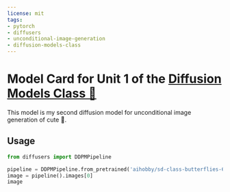 ```yaml
---
license: mit
tags:
- pytorch
- diffusers
- unconditional-image-generation
- diffusion-models-class
---
```


# Model Card for Unit 1 of the [Diffusion Models Class 🧨](https://github.com/huggingface/diffusion-models-class)

This model is my second diffusion model for unconditional image generation of cute 🦋.

## Usage

```python
from diffusers import DDPMPipeline

pipeline = DDPMPipeline.from_pretrained('aihobby/sd-class-butterflies-64')
image = pipeline().images[0]
image
```
